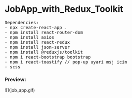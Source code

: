 # JobApp_with_Redux_Toolkit

<pre>
Dependencies:
- npx create-react-app .
- npm install react-router-dom
- npm install axios
- npm install react-redux
- npm install json-server
- npm install @reduxjs/toolkit
- npm i react-bootstrap bootstrap
- npm i react-toastify // pop-up uyari msj icin 
- scss 
</pre>

<h3>Preview:</h3>
![](job_app.gif)
